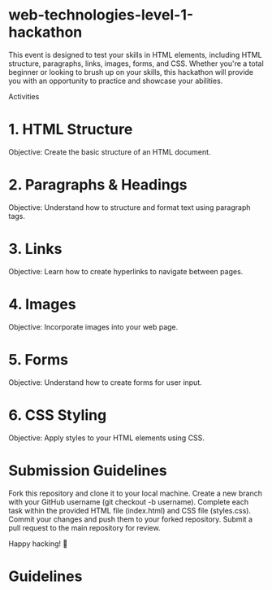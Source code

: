 # web-technologies-level-1-hackathon

This event is designed to test your skills in HTML elements, including HTML structure, paragraphs, links, images, forms, and CSS. 
Whether you're a total beginner or looking to brush up on your skills, this hackathon will provide you with an opportunity to practice and showcase your abilities.

Activities
# 1. HTML Structure

Objective: Create the basic structure of an HTML document.

# 2. Paragraphs & Headings

Objective: Understand how to structure and format text using paragraph tags.

# 3. Links

Objective: Learn how to create hyperlinks to navigate between pages.

# 4. Images

Objective: Incorporate images into your web page.

# 5. Forms

Objective: Understand how to create forms for user input.

# 6. CSS Styling

Objective: Apply styles to your HTML elements using CSS.

# Submission Guidelines

Fork this repository and clone it to your local machine.
Create a new branch with your GitHub username (git checkout -b username).
Complete each task within the provided HTML file (index.html) and CSS file (styles.css).
Commit your changes and push them to your forked repository.
Submit a pull request to the main repository for review.


Happy hacking! 🚀




# Guidelines
<!-- 1. create the basic html structure. your structure should include a blue heading and a red paragragh with font size 15px -->


<!-- 2. in your html file, add a link that opens a new tab to an external resource  -->


<!-- 3. create a section and add an image, using css; place a green border on the image, the image should be 500px wide and 500px high -->


<!-- 4. create another section add a form that takes in the following input:
  a. name
  b. email address
  c. phone number
  d. age


  e. radio checkbox for gender (use fieldset to group the gender input)
  f. dropdown for multi-selection of subjects: English, Math, Science, Art and Craft, Agriculture, Geography and History
  g. password
  h. a hidden field to capture sessionId
  i. cancel button that clears form inputs
  j. submit button with text register
  make sure to incorporate relevant labels in your form elements using the necessary and relevant input types and element attributes
-->
<!-- 5. all styling should be placed in the style.css, make sure to correctly embed the external css file on the index.html file using the relevant tag  -->